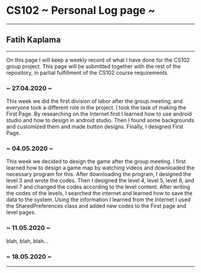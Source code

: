 # CS102 ~ Personal Log page ~
****
## Fatih Kaplama
****

On this page I will keep a weekly record of what I have done for the CS102 group project. This page will be submitted together with the rest of the repository, in partial fulfillment of the CS102 course requirements.

### ~ 27.04.2020 ~
This week we did the first division of labor after the group meeting, and everyone took a different role in the project. I took the task of making the First Page. By researching on the Internet first I learned how to use android studio and how to design in android studio. Then I found some backgrounds and customized them and made button designs. Finally, I designed First Page.
### ~ 04.05.2020 ~
This week we decided to design the game after the group meeting. I first learned how to design a game map by watching videos and downloaded the necessary program for this. After downloading the program, I designed the level 3 and wrote the codes. Then I designed the level 4, level 5, level 6, and level 7 and changed the codes according to the level content. After writing the codes of the levels, I searched the internet and learned how to save the data to the system. Using the information I learned from the Internet I used the SharedPreferences class and added new codes to the First page and level pages.

### ~ 11.05.2020 ~
blah, blah, blah...

### ~ 18.05.2020 ~

****
